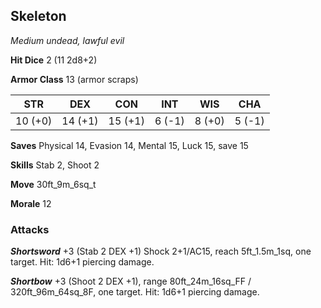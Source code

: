 ## Skeleton

*Medium undead, lawful evil*

**Hit Dice** 2 (11 2d8+2)

**Armor Class** 13 (armor scraps)

| STR     | DEX     | CON     | INT     | WIS     | CHA     |
|---------|---------|---------|---------|---------|---------|
| 10 (+0) | 14 (+1) | 15 (+1) |  6 (-1) |  8 (+0) |  5 (-1) |

**Saves** Physical 14, Evasion 14, Mental 15, Luck 15, save 15

**Skills** Stab 2, Shoot 2

**Move** 30ft\_9m\_6sq\_t

**Morale** 12

### Attacks

***Shortsword*** +3 (Stab 2 DEX +1) Shock 2+1/AC15, reach 5ft\_1.5m\_1sq, one target. Hit: 1d6+1 piercing damage.

***Shortbow*** +3 (Shoot 2 DEX +1), range 80ft\_24m\_16sq\_FF / 320ft\_96m\_64sq\_8F, one target. Hit: 1d6+1 piercing damage.

